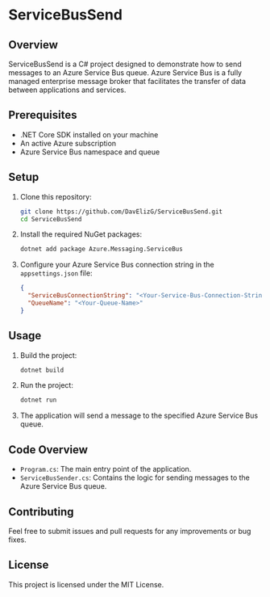 # ServiceBusSend

## Overview
ServiceBusSend is a C# project designed to demonstrate how to send messages to an Azure Service Bus queue. Azure Service Bus is a fully managed enterprise message broker that facilitates the transfer of data between applications and services.

## Prerequisites
- .NET Core SDK installed on your machine
- An active Azure subscription
- Azure Service Bus namespace and queue

## Setup
1. Clone this repository:
   ```sh
   git clone https://github.com/DavElizG/ServiceBusSend.git
   cd ServiceBusSend
   ```

2. Install the required NuGet packages:
   ```sh
   dotnet add package Azure.Messaging.ServiceBus
   ```

3. Configure your Azure Service Bus connection string in the `appsettings.json` file:
   ```json
   {
     "ServiceBusConnectionString": "<Your-Service-Bus-Connection-String>",
     "QueueName": "<Your-Queue-Name>"
   }
   ```

## Usage
1. Build the project:
   ```sh
   dotnet build
   ```

2. Run the project:
   ```sh
   dotnet run
   ```

3. The application will send a message to the specified Azure Service Bus queue.

## Code Overview
- `Program.cs`: The main entry point of the application.
- `ServiceBusSender.cs`: Contains the logic for sending messages to the Azure Service Bus queue.

## Contributing
Feel free to submit issues and pull requests for any improvements or bug fixes.

## License
This project is licensed under the MIT License.
